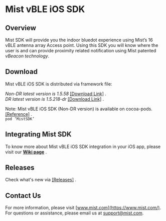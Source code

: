# Mist vBLE iOS SDK

## Overview
Mist SDK will provide you the indoor bluedot experience using Mist’s 16 vBLE antenna array Access point. Using this SDK you will know where the user is and can provide proximity related notification using Mist patented *vBeacon technology*.

## Download
Mist vBLE iOS SDK is distributed via framework file:            

*Non-DR latest version is 1.5.58* [[Download Link]](https://github.com/mistsys/mist-vble-ios-sdk/tree/master/Frameworks/1.5.58) .  
*DR latest version is 1.5.218-dr* [[Download Link]](https://github.com/mistsys/mist-vble-ios-sdk/tree/dr2/Frameworks/1.5.218-dr) .  

Note: Mist vBLE iOS SDK (Non-DR version) is available on cocoa-pods.[[Reference]](https://github.com/mistsys/mist-vble-ios-sdk/wiki#installation-using-cocoa-pods-for-non-dr-) .       
``` pod ‘MistSDK’  ```


## Integrating Mist SDK
To know more about Mist vBLE iOS SDK integration in your iOS app, please visit our [**Wiki page**](https://github.com/mistsys/mist-vble-ios-sdk/wiki) .  


## Releases   
Check what's new via [[Releases]](https://github.com/mistsys/mist-vble-ios-sdk/releases) .  

## Contact Us
For more information, please visit [www.mist.com](https://www.mist.com/). For questions or assistance, please email us at support@mist.com.
